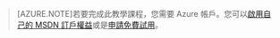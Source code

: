 
> [AZURE.NOTE]若要完成此教學課程，您需要 Azure 帳戶。您可以<a href="/pricing/member-offers/msdn-benefits-details/" target="_blank">啟用自己的 MSDN 訂戶權益</a>或是<a href="/pricing/free-trial/" target="_blank">申請免費試用</a>。

<!---HONumber=July15_HO1-->